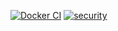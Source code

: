 [![Docker CI](https://github.com/GarotosDeProgama/AgendadorTarefas/actions/workflows/docker.yml/badge.svg)](https://github.com/GarotosDeProgama/AgendadorTarefas/actions/workflows/docker.yml)
[![security](https://github.com/GarotosDeProgama/AgendadorTarefas/actions/workflows/security.yml/badge.svg)](https://github.com/GarotosDeProgama/AgendadorTarefas/actions/workflows/security.yml)
